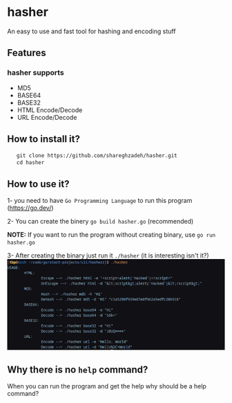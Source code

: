 # hasher
An easy to use and fast tool for hashing and encoding stuff

## Features

### hasher supports
- MD5
- BASE64
- BASE32
- HTML Encode/Decode
- URL  Encode/Decode

## How to install it?
```
   git clone https://github.com/shareghzadeh/hasher.git
   cd hasher
```
## How to use it?

1- you need to have `Go Programming Language` to run this program (https://go.dev/)

2- You can create the binery `go build hasher.go` (recommended)

**NOTE:** If you want to run the program without creating binary, use `go run hasher.go`

3- After creating the binary just run it `./hasher` (it is interesting isn't it?)
![how to use it? image](./images/pic-selected-230713-1731-22.png)


## Why there is no `help` command?
When you can run the program and get the help why should be a help command?
